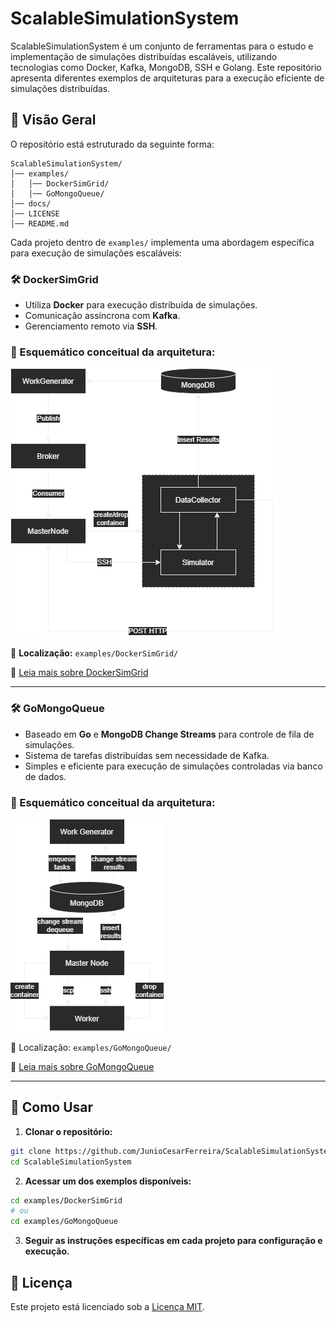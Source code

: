 # ScalableSimulationSystem

ScalableSimulationSystem é um conjunto de ferramentas para o estudo e implementação de simulações distribuídas escaláveis, utilizando tecnologias como Docker, Kafka, MongoDB, SSH e Golang. Este repositório apresenta diferentes exemplos de arquiteturas para a execução eficiente de simulações distribuídas.

## 📌 Visão Geral
O repositório está estruturado da seguinte forma:

```
ScalableSimulationSystem/
│── examples/
│   │── DockerSimGrid/
│   │── GoMongoQueue/
│── docs/
│── LICENSE
│── README.md
```

Cada projeto dentro de `examples/` implementa uma abordagem específica para execução de simulações escaláveis:

### 🛠 DockerSimGrid
- Utiliza **Docker** para execução distribuída de simulações.
- Comunicação assíncrona com **Kafka**.
- Gerenciamento remoto via **SSH**.

### 📌 Esquemático conceitual da arquitetura:

![pic1](./docs/DockerSimGrid.png)

📂 **Localização:** `examples/DockerSimGrid/`

📜 [Leia mais sobre DockerSimGrid](examples/DockerSimGrid/README.md)

---

### 🛠 GoMongoQueue
- Baseado em **Go** e **MongoDB Change Streams** para controle de fila de simulações.
- Sistema de tarefas distribuídas sem necessidade de Kafka.
- Simples e eficiente para execução de simulações controladas via banco de dados.

### 📌 Esquemático conceitual da arquitetura:

![pic2](./docs/GoMongoQueue.png)

📂 Localização: `examples/GoMongoQueue/`

📜 [Leia mais sobre GoMongoQueue](examples/GoMongoQueue/README.md)

---

## 🚀 Como Usar

1. **Clonar o repositório:**
```sh
git clone https://github.com/JunioCesarFerreira/ScalableSimulationSystem
cd ScalableSimulationSystem
```

2. **Acessar um dos exemplos disponíveis:**
```sh
cd examples/DockerSimGrid
# ou
cd examples/GoMongoQueue
```

3. **Seguir as instruções específicas em cada projeto para configuração e execução.**

## 📜 Licença
Este projeto está licenciado sob a [Licença MIT](LICENSE).

